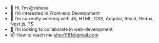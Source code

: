 - 👋 Hi, I’m @vsheva
- 👀 I’m interested in Front-end Development
- 🌱 I’m currently working with JS, HTML, CSS, Angular, React, Redux, Next.js, TS
- 💞️ I’m looking to collaborate in web-development
- 📫 How to reach me shev1181@gmail.com
